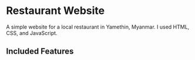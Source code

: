 # Restaurant Website
A simple website for a local restaurant in Yamethin, Myanmar.
I used HTML, CSS, and JavaScript.
## Included Features

